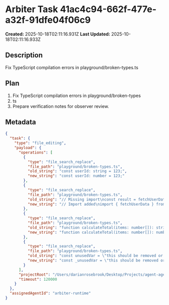 # Arbiter Task 41ac4c94-662f-477e-a32f-91dfe04f06c9

**Created:** 2025-10-18T02:11:16.931Z
**Last Updated:** 2025-10-18T02:11:16.933Z

## Description
Fix TypeScript compilation errors in playground/broken-types.ts

## Plan
1. Fix TypeScript compilation errors in playground/broken-types
2. ts
3. Prepare verification notes for observer review.

## Metadata
```json
{
  "task": {
    "type": "file_editing",
    "payload": {
      "operations": [
        {
          "type": "file_search_replace",
          "file_path": "playground/broken-types.ts",
          "old_string": "const userId: string = 123;",
          "new_string": "const userId: number = 123;"
        },
        {
          "type": "file_search_replace",
          "file_path": "playground/broken-types.ts",
          "old_string": "// Missing import\nconst result = fetchUserData(userId);",
          "new_string": "// Import added\nimport { fetchUserData } from './utils';\nconst result = fetchUserData(userId);"
        },
        {
          "type": "file_search_replace",
          "file_path": "playground/broken-types.ts",
          "old_string": "function calculateTotal(items: number[]): string {",
          "new_string": "function calculateTotal(items: number[]): number {"
        },
        {
          "type": "file_search_replace",
          "file_path": "playground/broken-types.ts",
          "old_string": "const unusedVar = \"this should be removed or prefixed with underscore\";",
          "new_string": "const _unusedVar = \"this should be removed or prefixed with underscore\";"
        }
      ],
      "projectRoot": "/Users/darianrosebrook/Desktop/Projects/agent-agency",
      "timeout": 120000
    }
  },
  "assignedAgentId": "arbiter-runtime"
}
```